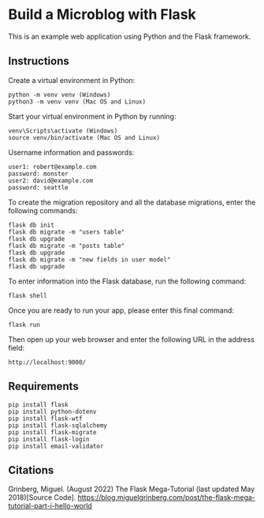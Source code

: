 # Build a Microblog with Flask

This is an example web application using Python and the Flask framework.

## Instructions

Create a virtual environment in Python:

```
python -m venv venv (Windows)
python3 -m venv venv (Mac OS and Linux)
```

Start your virtual environment in Python by running:

```
venv\Scripts\activate (Windows)
source venv/bin/activate (Mac OS and Linux)
```

Username information and passwords:
```
user1: robert@example.com
password: monster
user2: david@example.com
password: seattle
```

To create the migration repository and all the database migrations, enter the following commands:
```
flask db init
flask db migrate -m "users table"
flask db upgrade
flask db migrate -m "posts table"
flask db upgrade
flask db migrate -m "new fields in user model"
flask db upgrade
```

To enter information into the Flask database, run the following command:
```
flask shell
```

Once you are ready to run your app, please enter this final command:
```
flask run
```

Then open up your web browser and enter the following URL in the address field:
```
http://localhost:9000/
```

## Requirements
```
pip install flask
pip install python-dotenv
pip install flask-wtf
pip install flask-sqlalchemy
pip install flask-migrate
pip install flask-login
pip install email-validator
```

## Citations
Grinberg, Miguel. (August 2022) The Flask Mega-Tutorial (last updated May 2018)[Source Code]. https://blog.miguelgrinberg.com/post/the-flask-mega-tutorial-part-i-hello-world
